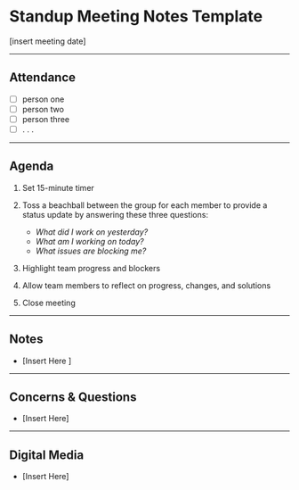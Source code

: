 # Standup Meeting Notes Template 
[insert meeting date]

---

## Attendance 
- [ ] person one 
- [ ] person two 
- [ ] person three
- [ ] . . .

----

## Agenda 
1. Set 15-minute timer 
2. Toss a beachball between the group for each member to provide a status update by answering these three questions: 

   - *What did I work on yesterday?* 
   - *What am I working on today?* 
   - *What issues are blocking me?* 
3. Highlight team progress and blockers 
4. Allow team members to reflect on progress, changes, and solutions 
5. Close meeting 

--- 
## Notes 
- [Insert Here ]
---

## Concerns & Questions 
- [Insert Here]

--- 

## Digital Media 
- [Insert Here]

